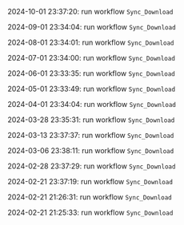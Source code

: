 2024-10-01 23:37:20: run workflow `Sync_Download` 

2024-09-01 23:34:04: run workflow `Sync_Download` 

2024-08-01 23:34:01: run workflow `Sync_Download` 

2024-07-01 23:34:00: run workflow `Sync_Download` 

2024-06-01 23:33:35: run workflow `Sync_Download` 

2024-05-01 23:33:49: run workflow `Sync_Download` 

2024-04-01 23:34:04: run workflow `Sync_Download` 

2024-03-28 23:35:31: run workflow `Sync_Download` 

2024-03-13 23:37:37: run workflow `Sync_Download` 

2024-03-06 23:38:11: run workflow `Sync_Download` 

2024-02-28 23:37:29: run workflow `Sync_Download` 

2024-02-21 23:37:19: run workflow `Sync_Download` 

2024-02-21 21:26:31: run workflow `Sync_Download` 

2024-02-21 21:25:33: run workflow `Sync_Download` 


